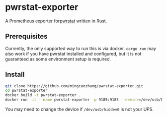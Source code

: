 # pwrstat-exporter

A Prometheus exporter for[pwrstat](https://www.cyberpowersystems.com/product/software/power-panel-personal/powerpanel-for-linux/) written in Rust.

## Prerequisites

Currently, the only supported way to run this is via docker.
`cargo run` may also work if you have pwrstat installed and configured, but it is not guaranteed as some environment setup is required.

## Install

```bash
git clone https://github.com/mingcaozhang/pwrstat-exporter.git
cd pwrstat-exporter
docker build -t pwrstat-exporter .
docker run -it --name pwrstat-exporter -p 9185:9185 --device=/dev/usb/hiddev0 pwrstat-exporter
```

You may need to change the device if `/dev/usb/hiddev0` is not your UPS.
